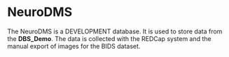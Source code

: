 # NeuroDMS

The NeuroDMS is a DEVELOPMENT database. It is used to store data from the **DBS_Demo**. The data is collected with the REDCap system and the manual export of images for the BIDS dataset.
